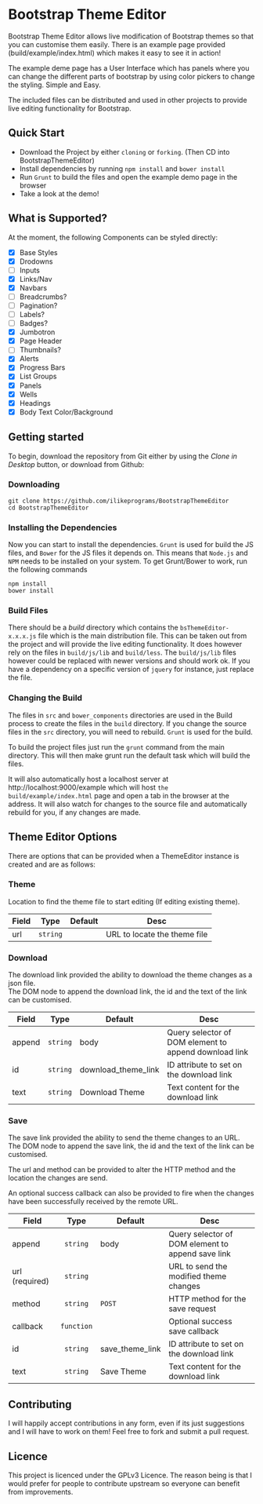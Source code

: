 Bootstrap Theme Editor
=====================

Bootstrap Theme Editor allows live modification of Bootstrap themes so that you can customise them easily.
There is an example page provided (build/example/index.html) which makes it easy to see it in action!

The example deme page has a User Interface which has panels where you can change the different parts
of bootstrap by using color pickers to change the styling. Simple and Easy.

The included files can be distributed and used in other projects to provide live editing functionality for Bootstrap.

## Quick Start

- Download the Project by either `cloning` or `forking`. (Then CD into BootstrapThemeEditor)
- Install dependencies by running `npm install` and `bower install`
- Run `Grunt` to build the files and open the example demo page in the browser
- Take a look at the demo!

## What is Supported?

At the moment, the following Components can be styled directly:

- [x] Base Styles
- [x] Drodowns
- [ ] Inputs
- [x] Links/Nav
- [x] Navbars
- [ ] Breadcrumbs?
- [ ] Pagination?
- [ ] Labels?
- [ ] Badges?
- [x] Jumbotron
- [x] Page Header
- [ ] Thumbnails?
- [x] Alerts
- [x] Progress Bars
- [x] List Groups
- [x] Panels
- [x] Wells
- [x] Headings
- [x] Body Text Color/Background

## Getting started

To begin, download the repository from Git either by using the *Clone in Desktop* button, or download from Github:

### Downloading

```shell
git clone https://github.com/ilikeprograms/BootstrapThemeEditor
cd BootstrapThemeEditor
```

### Installing the Dependencies

Now you can start to install the dependencies. `Grunt` is used for build the JS files, and `Bower` for the JS files it depends on.
This means that `Node.js` and `NPM` needs to be installed on your system. To get Grunt/Bower to work, run the following commands

```shell
npm install
bower install
```

### Build Files

There should be a *build* directory which contains the `bsThemeEditor-x.x.x.js` file which is the main distribution file.
This can be taken out from the project and will provide the live editing functionality.
It does however rely on the files in `build/js/lib` and `build/less`. The `build/js/lib` files however could be replaced with newer versions and should work ok.
If you have a dependency on a specific version of `jquery` for instance, just replace the file.

### Changing the Build

The files in `src` and `bower_components` directories are used in the Build process to create the files in the `build` directory.
If you change the source files in the `src` directory, you will need to rebuild. `Grunt` is used for the build.

To build the project files just run the `grunt` command from the main directory. This will then make grunt run the default task which will build the files.

It will also automatically host a localhost server at http://localhost:9000/example which will host `the build/example/index.html` page
and open a tab in the browser at the address. It will also watch for changes to the source file and automatically rebuild for you,
if any changes are made.

## Theme Editor Options

There are options that can be provided when a ThemeEditor instance is created and are as follows:

### Theme

Location to find the theme file to start editing (If editing existing theme).

| Field | Type     | Default | Desc                         |
| ----- |:--------:| ------- | ---------------------------- |
| url   | `string` |         | URL to locate the theme file |

### Download

The download link provided the ability to download the theme changes as a json file.  
The DOM node to append the download link, the id and the text of the link can be customised.

| Field  | Type     | Default                | Desc                                                  |
| ------ |:--------:| ---------------------- | ----------------------------------------------------- |
| append | `string` | body                   | Query selector of DOM element to append download link |
| id     | `string` | download_theme_link    | ID attribute to set on the download link              |
| text   | `string` | Download Theme         | Text content for the download link                    |

### Save

The save link provided the ability to send the theme changes to an URL.  
The DOM node to append the save link, the id and the text of the link can be customised.  

The url and method can be provided to alter the HTTP method and the location the changes are send. 

An optional success callback can also be provided to fire when the changes have been successfully received by the remote URL.

| Field          | Type       | Default         | Desc                                              |
| -------------- |:----------:| --------------- | ------------------------------------------------- |
| append         | `string`   | body            | Query selector of DOM element to append save link |
| url (required) | `string`   |                 | URL to send the modified theme changes            |
| method         | `string`   | `POST`          | HTTP method for the save request                  |
| callback       | `function` |                 | Optional success save callback                    |
| id             | `string`   | save_theme_link | ID attribute to set on the download link          |
| text           | `string`   | Save Theme      | Text content for the download link                |

## Contributing

I will happily accept contributions in any form, even if its just suggestions and I will have to work on them! Feel free to fork and submit a pull request.

## Licence

This project is licenced under the GPLv3 Licence. The reason being is that I would prefer for people to contribute upstream so everyone can benefit from improvements.